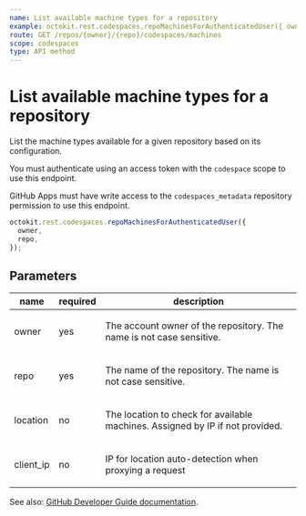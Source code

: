 ```yaml
---
name: List available machine types for a repository
example: octokit.rest.codespaces.repoMachinesForAuthenticatedUser({ owner, repo })
route: GET /repos/{owner}/{repo}/codespaces/machines
scope: codespaces
type: API method
---
```


# List available machine types for a repository

List the machine types available for a given repository based on its configuration.

You must authenticate using an access token with the `codespace` scope to use this endpoint.

GitHub Apps must have write access to the `codespaces_metadata` repository permission to use this endpoint.

```js
octokit.rest.codespaces.repoMachinesForAuthenticatedUser({
  owner,
  repo,
});
```

## Parameters

<table>
  <thead>
    <tr>
      <th>name</th>
      <th>required</th>
      <th>description</th>
    </tr>
  </thead>
  <tbody>
    <tr><td>owner</td><td>yes</td><td>

The account owner of the repository. The name is not case sensitive.

</td></tr>
<tr><td>repo</td><td>yes</td><td>

The name of the repository. The name is not case sensitive.

</td></tr>
<tr><td>location</td><td>no</td><td>

The location to check for available machines. Assigned by IP if not provided.

</td></tr>
<tr><td>client_ip</td><td>no</td><td>

IP for location auto-detection when proxying a request

</td></tr>
  </tbody>
</table>

See also: [GitHub Developer Guide documentation](https://docs.github.com/rest/reference/codespaces#list-available-machine-types-for-a-repository).
